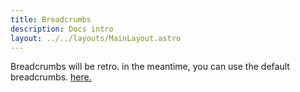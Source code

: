 ```yaml
---
title: Breadcrumbs
description: Docs intro
layout: ../../layouts/MainLayout.astro
---
```


<div class="alert alert-warning">
 Breadcrumbs will be retro. in the meantime, you can use the default breadcrumbs. <a target="_blank" href="https://getbootstrap.com/docs/5.2/components/breadcrumb/">here.</a>
</div>
